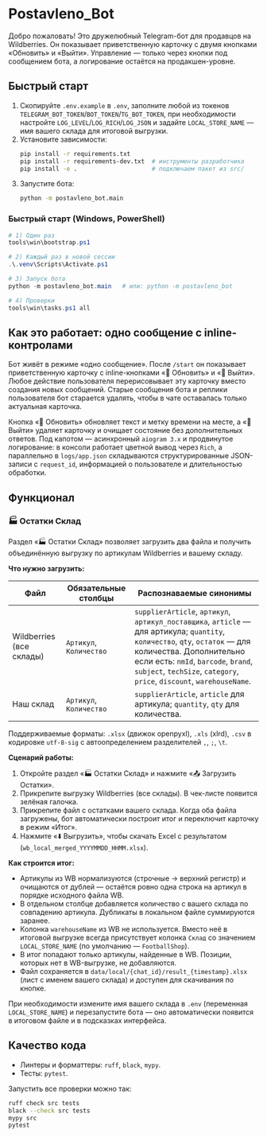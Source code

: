 # Postavleno_Bot

Добро пожаловать! Это дружелюбный Telegram-бот для продавцов на Wildberries. Он показывает приветственную карточку с двумя кнопками «Обновить» и «Выйти». Управление — только через кнопки под сообщением бота, а логирование остаётся на продакшен-уровне.

## Быстрый старт

1. Скопируйте `.env.example` в `.env`, заполните любой из токенов `TELEGRAM_BOT_TOKEN`/`BOT_TOKEN`/`TG_BOT_TOKEN`, при необходимости настройте `LOG_LEVEL`/`LOG_RICH`/`LOG_JSON` и задайте `LOCAL_STORE_NAME` — имя вашего склада для итоговой выгрузки.
2. Установите зависимости:
   ```bash
   pip install -r requirements.txt
   pip install -r requirements-dev.txt  # инструменты разработчика
   pip install -e .                     # подключаем пакет из src/
   ```
3. Запустите бота:
   ```bash
   python -m postavleno_bot.main
   ```

### Быстрый старт (Windows, PowerShell)
```powershell
# 1) Один раз
tools\win\bootstrap.ps1

# 2) Каждый раз в новой сессии
.\.venv\Scripts\Activate.ps1

# 3) Запуск бота
python -m postavleno_bot.main   # или: python -m postavleno_bot

# 4) Проверки
tools\win\tasks.ps1 all
```

## Как это работает: одно сообщение с inline-контролами

Бот живёт в режиме «одно сообщение». После `/start` он показывает приветственную карточку с inline-кнопками «🔄 Обновить» и «🚪 Выйти». Любое действие пользователя перерисовывает эту карточку вместо создания новых сообщений. Старые сообщения бота и реплики пользователя бот старается удалять, чтобы в чате оставалась только актуальная карточка.

Кнопка «🔄 Обновить» обновляет текст и метку времени на месте, а «🚪 Выйти» удаляет карточку и очищает состояние без дополнительных ответов. Под капотом — асинхронный `aiogram 3.x` и продвинутое логирование: в консоли работает цветной вывод через `Rich`, а параллельно в `logs/app.json` складываются структурированные JSON-записи с `request_id`, информацией о пользователе и длительностью обработки.

## Функционал

### 🏭 Остатки Склад

Раздел «🏭 Остатки Склад» позволяет загрузить два файла и получить объединённую выгрузку по артикулам Wildberries и вашему складу.

**Что нужно загрузить:**

| Файл | Обязательные столбцы | Распознаваемые синонимы |
| --- | --- | --- |
| Wildberries (все склады) | `Артикул`, `Количество` | `supplierArticle`, `артикул`, `артикул_поставщика`, `article` — для артикула; `quantity`, `количество`, `qty`, `остаток` — для количества. Дополнительно если есть: `nmId`, `barcode`, `brand`, `subject`, `techSize`, `category`, `price`, `discount`, `warehouseName`. |
| Наш склад | `Артикул`, `Количество` | `supplierArticle`, `article` для артикула; `quantity`, `qty` для количества. |

Поддерживаемые форматы: `.xlsx` (движок openpyxl), `.xls` (xlrd), `.csv` в кодировке `utf-8-sig` с автоопределением разделителей `,`, `;`, `\t`.

**Сценарий работы:**

1. Откройте раздел «🏭 Остатки Склад» и нажмите «📤 Загрузить Остатки».
2. Прикрепите выгрузку Wildberries (все склады). В чек-листе появится зелёная галочка.
3. Прикрепите файл с остатками вашего склада. Когда оба файла загружены, бот автоматически построит итог и переключит карточку в режим «Итог».
4. Нажмите «⬇️ Выгрузить», чтобы скачать Excel с результатом (`wb_local_merged_YYYYMMDD_HHMM.xlsx`).

**Как строится итог:**

* Артикулы из WB нормализуются (строчные → верхний регистр) и очищаются от дублей — остаётся ровно одна строка на артикул в порядке исходного файла WB.
* В отдельном столбце добавляется количество с вашего склада по совпадению артикула. Дубликаты в локальном файле суммируются заранее.
* Колонка `warehouseName` из WB не используется. Вместо неё в итоговой выгрузке всегда присутствует колонка `Склад` со значением `LOCAL_STORE_NAME` (по умолчанию — `FootballShop`).
* В итог попадают только артикулы, найденные в WB. Позиции, которых нет в WB-выгрузке, не добавляются.
* Файл сохраняется в `data/local/{chat_id}/result_{timestamp}.xlsx` (лист с именем вашего склада) и доступен для скачивания по кнопке.

При необходимости измените имя вашего склада в `.env` (переменная `LOCAL_STORE_NAME`) и перезапустите бота — оно автоматически появится в итоговом файле и в подсказках интерфейса.

## Качество кода

* Линтеры и форматтеры: `ruff`, `black`, `mypy`.
* Тесты: `pytest`.

Запустить все проверки можно так:
```bash
ruff check src tests
black --check src tests
mypy src
pytest
```
